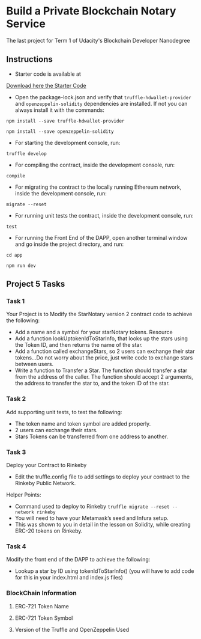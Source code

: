# Build a Private Blockchain Notary Service

The last project for Term 1 of Udacity's Blockchain Developer Nanodegree

## Instructions
- Starter code is available at

<a href="https://s3.amazonaws.com/video.udacity-data.com/topher/2019/January/5c51c4c0_project-5-starter-code/project-5-starter-code.zip">Download here the Starter Code</a>

- Open the package-lock.json and verify that `truffle-hdwallet-provider` and `openzeppelin-solidity` dependencies are installed. If not you can always install it with the commands:

`npm install --save truffle-hdwallet-provider`

`npm install --save openzeppelin-solidity`

- For starting the development console, run:

`truffle develop`

- For compiling the contract, inside the development console, run:

`compile`

- For migrating the contract to the locally running Ethereum network, inside the development console, run:

`migrate --reset`

- For running unit tests the contract, inside the development console, run:

`test`

- For running the Front End of the DAPP, open another terminal window and go inside the project directory, and run:

`cd app`

`npm run dev`

## Project 5 Tasks

### Task 1

Your Project is to Modify the StarNotary version 2 contract code to achieve the following:

- Add a name and a symbol for your starNotary tokens. Resource
- Add a function lookUptokenIdToStarInfo, that looks up the stars using the Token ID, and then returns the name of the star.
- Add a function called exchangeStars, so 2 users can exchange their star tokens...Do not worry about the price, just write code to exchange stars between users.
- Write a function to Transfer a Star. The function should transfer a star from the address of the caller. The function should accept 2 arguments, the address to transfer the star to, and the token ID of the star.

### Task 2

Add supporting unit tests, to test the following:

- The token name and token symbol are added properly.
- 2 users can exchange their stars.
- Stars Tokens can be transferred from one address to another.

### Task 3

Deploy your Contract to Rinkeby

- Edit the truffle.config file to add settings to deploy your contract to the Rinkeby Public Network.

Helper Points:

- Command used to deploy to Rinkeby `truffle migrate --reset --network rinkeby`
- You will need to have your Metamask’s seed and Infura setup.
- This was shown to you in detail in the lesson on Solidity, while creating ERC-20 tokens on Rinkeby.

### Task 4

Modify the front end of the DAPP to achieve the following:

- Lookup a star by ID using tokenIdToStarInfo() (you will have to add code for this in your index.html and index.js files)

### BlockChain Information

1) ERC-721 Token Name

2) ERC-721 Token Symbol

3) Version of the Truffle and OpenZeppelin Used
